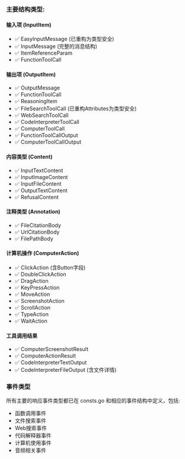 ### 主要结构类型:

#### 输入项 (InputItem)
- ✅ EasyInputMessage (已重构为类型安全)
- ✅ InputMessage (完整的消息结构)
- ✅ ItemReferenceParam
- ✅ FunctionToolCall

#### 输出项 (OutputItem)
- ✅ OutputMessage
- ✅ FunctionToolCall
- ✅ ReasoningItem
- ✅ FileSearchToolCall (已重构Attributes为类型安全)
- ✅ WebSearchToolCall
- ✅ CodeInterpreterToolCall
- ✅ ComputerToolCall
- ✅ FunctionToolCallOutput
- ✅ ComputerToolCallOutput

#### 内容类型 (Content)
- ✅ InputTextContent
- ✅ InputImageContent
- ✅ InputFileContent
- ✅ OutputTextContent
- ✅ RefusalContent

#### 注释类型 (Annotation)
- ✅ FileCitationBody
- ✅ UrlCitationBody
- ✅ FilePathBody

#### 计算机操作 (ComputerAction)
- ✅ ClickAction (含Button字段)
- ✅ DoubleClickAction
- ✅ DragAction
- ✅ KeyPressAction
- ✅ MoveAction
- ✅ ScreenshotAction
- ✅ ScrollAction
- ✅ TypeAction
- ✅ WaitAction

#### 工具调用结果
- ✅ ComputerScreenshotResult
- ✅ ComputerActionResult
- ✅ CodeInterpreterTextOutput
- ✅ CodeInterpreterFileOutput (含文件详情)

### 事件类型
所有主要的响应事件类型都已在 consts.go 和相应的事件结构中定义，包括:
- 函数调用事件
- 文件搜索事件
- Web搜索事件
- 代码解释器事件
- 计算机使用事件
- 音频相关事件
